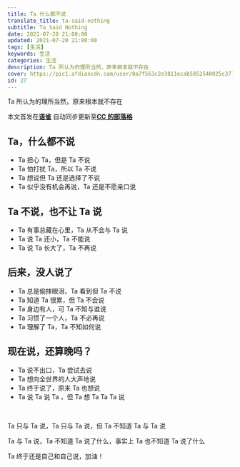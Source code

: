 ```yaml
---
title: Ta 什么都不说
translate_title: ta-said-nothing
subtitle: Ta Said Nothing
date: 2021-07-20 21:00:00
updated: 2021-07-20 21:00:00
tags: [生活]
keywords: 生活
categories: 生活
description: Ta 所认为的理所当然，原来根本就不存在
cover: https://pic1.afdiancdn.com/user/8a7f563c2e3811ecab5852540025c377/common/13a2a73a8f1af7ee2585a86ce1992506_w1920_h1080_s80.jpg
id: 27
---
```


Ta 所认为的理所当然，原来根本就不存在

_<!-- more -->_

本文首发在[**语雀**](https://www.yuque.com/ccknbc/blog/27)
自动同步更新至[**CC 的部落格**](https://blog.ccknbc.cc/posts/ta-said-nothing)
**​**

## Ta，什么都不说

- Ta 担心 Ta，但是 Ta 不说
- Ta 怕打扰 Ta，所以 Ta 不说
- Ta 想说但 Ta 还是选择了不说
- Ta 似乎没有机会再说，Ta 还是不愿亲口说

## Ta 不说，也不让 Ta 说

- Ta 有事总藏在心里，Ta 从不会与 Ta 说
- Ta 说 Ta 还小，Ta 不能说
- Ta 说 Ta 长大了，Ta 不再说

## 后来，没人说了

- Ta 总是偷抹眼泪，Ta 看到但 Ta 不说
- Ta 知道 Ta 很累，但 Ta 不会说
- Ta 身边有人，可 Ta 不知与谁说
- Ta 习惯了一个人，Ta 不必再说
- Ta 理解了 Ta，Ta 不知如何说

## 现在说，还算晚吗？

- Ta 说不出口，Ta 尝试去说
- Ta 想向全世界的人大声地说
- Ta 终于说了，原来 Ta 也想说
- Ta 说 Ta 说 Ta ，但 Ta 想 Ta Ta Ta 说

​

Ta 只与 Ta 说，Ta 只与 Ta 说，但 Ta 不知道 Ta 与 Ta 说
​

Ta 与 Ta 说，Ta 不知道 Ta 说了什么，事实上 Ta 也不知道 Ta 说了什么
​

Ta 终于还是自己和自己说，加油！
